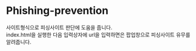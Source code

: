 # Phishing-prevention

사이트형식으로 피싱사이트 판단에 도움을 줍니다. \
index.html을 실행한 다음 입력상자에 url을 입력하면은 팝업창으로 피싱사이트 유무를 알려줍니다. 
